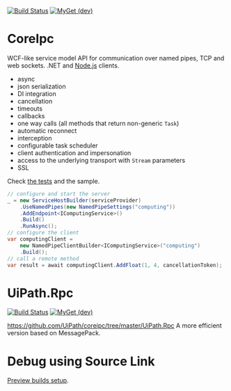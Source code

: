 [![Build Status](https://uipath.visualstudio.com/CoreIpc/_apis/build/status/CI?branchName=master)](https://uipath.visualstudio.com/CoreIpc/_build/latest?definitionId=637&branchName=master)
[![MyGet (dev)](https://img.shields.io/badge/CoreIpc-Preview-brightgreen)](https://uipath.visualstudio.com/Public.Feeds/_packaging?_a=package&feed=UiPath-Internal&view=versions&package=UiPath.CoreIpc&protocolType=NuGet)
# CoreIpc
WCF-like service model API for communication over named pipes, TCP and web sockets. .NET and [Node.js](src/Clients/nodejs) clients.
- async
- json serialization
- DI integration
- cancellation
- timeouts
- callbacks
- one way calls (all methods that return non-generic `Task`)
- automatic reconnect
- interception
- configurable task scheduler
- client authentication and impersonation
- access to the underlying transport with `Stream` parameters
- SSL

Check [the tests](https://github.com/UiPath/CoreIpc/blob/master/src/UiPath.CoreIpc.Tests/) and the sample.
```C#
// configure and start the server
_ = new ServiceHostBuilder(serviceProvider)
    .UseNamedPipes(new NamedPipeSettings("computing")) 
    .AddEndpoint<IComputingService>()
    .Build()
    .RunAsync();
// configure the client
var computingClient = 
    new NamedPipeClientBuilder<IComputingService>("computing")
    .Build();
// call a remote method
var result = await computingClient.AddFloat(1, 4, cancellationToken);
```
# UiPath.Rpc
[![Build Status](https://uipath.visualstudio.com/CoreIpc/_apis/build/status/CI?branchName=master)](https://uipath.visualstudio.com/CoreIpc/_build/latest?definitionId=3428&branchName=master)
[![MyGet (dev)](https://img.shields.io/badge/UiPath.Rpc-Preview-brightgreen)](https://uipath.visualstudio.com/Public.Feeds/_packaging?_a=package&feed=UiPath-Internal&view=versions&package=UiPath.Rpc&protocolType=NuGet)

https://github.com/UiPath/coreipc/tree/master/UiPath.Rpc
A more efficient version based on MessagePack.
# Debug using Source Link
[Preview builds setup](https://docs.microsoft.com/en-us/azure/devops/pipelines/artifacts/symbols?view=azure-devops#set-up-visual-studio).